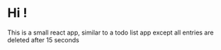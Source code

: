 # Hi !
This is a small react app, similar to a todo list app except all entries are deleted after 15 seconds